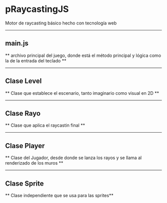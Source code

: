# pRaycastingJS
Motor de raycasting básico hecho con tecnología web

 ***
## main.js

** archivo principal del juego, donde está el método principal y lógica como la de la entrada del teclado **

 ***
## Clase Level

** Clase que establece el escenario, tanto imaginario como visual en 2D **

 ***
## Clase Rayo

** Clase que aplica el raycastin final **

 ***
## Clase Player

** Clase del Jugador, desde donde se lanza los rayos y se llama al renderizado de los muros **

 ***
## Clase Sprite

** Clase independiente que se usa para las sprites**
